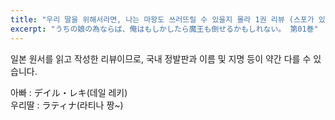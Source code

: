 ```yaml
---
title: "우리 딸을 위해서라면, 나는 마왕도 쓰러뜨릴 수 있을지 몰라 1권 리뷰 (스포가 있을 수 있어요!)"
excerpt: "うちの娘の為ならば、俺はもしかしたら魔王も倒せるかもしれない。 第01巻"
---
```


일본 원서를 읽고 작성한 리뷰이므로, 국내 정발판과 이름 및 지명 등이 약간 다를 수 있습니다.

아빠 : デイル・レキ(데일 레키)  
우리딸 : ラティナ(라티나 짱~)
